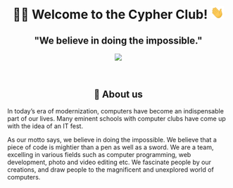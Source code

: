 <h1 align="center"> 👨‍🎓 Welcome to the Cypher Club! <img src="https://raw.githubusercontent.com/ABSphreak/ABSphreak/master/gifs/Hi.gif" width="30px"></h1>

<h2 align="center">"We believe in doing the impossible."</h2>
<p align="center">
    <img src="https://user-images.githubusercontent.com/100597998/185107094-c7e81053-3aa3-409a-aba3-c38762f6b370.png"/>
</p>

<br>

<h2 align="center"> 📜 About us </h2>

In today’s era of modernization, computers have become an indispensable part of our lives. Many eminent schools with computer clubs have come up with the idea of an IT fest.

As our motto says, we believe in doing the impossible. We believe that a piece of code is mightier than a pen as well as a sword. We are a team, excelling in various fields such as computer programming, web development, photo and video editing etc. We fascinate people by our creations, and draw people to the magnificent and unexplored world of computers.
